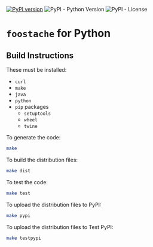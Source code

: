 [![PyPI version](https://badge.fury.io/py/foostache.svg)](https://badge.fury.io/py/foostache)
![PyPI - Python Version](https://img.shields.io/pypi/pyversions/foostache.svg)
![PyPI - License](https://img.shields.io/pypi/l/foostache.svg)

# `foostache` for Python

## Build Instructions

These must be installed:

* `curl`
* `make`
* `java`
* `python`
* `pip` packages
	* `setuptools`
	* `wheel`
	* `twine`


To generate the code:
```bash
make
```

To build the distribution files:
```bash
make dist
```

To test the code:
```bash
make test
```

To upload the distribution files to PyPI:
```bash
make pypi
```

To upload the distribution files to Test PyPI:
```bash
make testpypi
```
